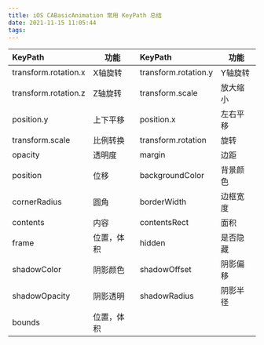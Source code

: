 ```yaml
---
title: iOS CABasicAnimation 常用 KeyPath 总结
date: 2021-11-15 11:05:44
tags:
---
```


| KeyPath               | 功能 | KeyPath               | 功能 |
| :-------------------  | ---------  | :-------------------  | ---------  |
| transform.rotation.x  | X轴旋转     | transform.rotation.y  | Y轴旋转     |
| transform.rotation.z  | Z轴旋转     | transform.scale       | 放大缩小    |
| position.y            | 上下平移    | position.x            | 左右平移    |
| transform.scale       | 比例转换    | transform.rotation    | 旋转       |
| opacity               | 透明度     | margin                | 边距       |
| position              | 位移       | backgroundColor       | 背景颜色    |
| cornerRadius          | 圆角        | borderWidth           | 边框宽度     |
| contents              | 内容        | contentsRect          | 面积        |
| frame                 | 位置，体积   | hidden                | 是否隐藏    |
| shadowColor           | 阴影颜色    | shadowOffset          | 阴影偏移    |
| shadowOpacity         | 阴影透明    | shadowRadius          | 阴影半径    |
| bounds                | 位置，体积   |

